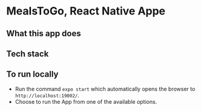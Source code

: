 # MealsToGo, React Native Appe

## What this app does

## Tech stack

## To run locally
- Run the command `expo start` which automatically opens the browser to `http://localhost:19002/`.
- Choose to run the App from one of the available options.
